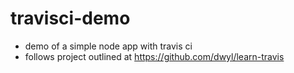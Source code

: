 # travisci-demo

- demo of a simple node app with travis ci
- follows project outlined at https://github.com/dwyl/learn-travis
